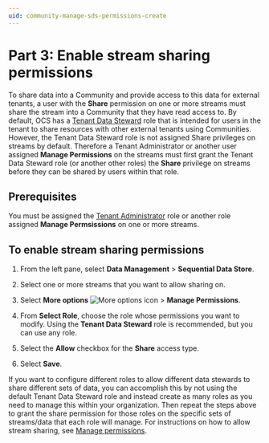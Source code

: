 ```yaml
---
uid: community-manage-sds-permissions-create
---
```


# Part 3: Enable stream sharing permissions

To share data into a Community and provide access to this data for external tenants, a user with the **Share** permission on one or more streams must share the stream into a Community that they have read access to. By default, OCS has a [Tenant Data Steward](xref:ccRoles#tenant-roles) role that is intended for users in the tenant to share resources with other external tenants using Communities. However, the Tenant Data Steward role is not assigned Share privileges on streams by default. Therefore a Tenant Administrator or another user assigned **Manage Permissions** on the streams must first grant the Tenant Data Steward role (or another other roles) the **Share** privilege on streams before they can be shared by users within that role. 

## Prerequisites

You must be assigned the [Tenant Administrator](xref:ccRoles#tenant-roles) role or another role assigned **Manage Permsissions** on one or more streams.

## To enable stream sharing permissions

1. From the left pane, select **Data Management** > **Sequential Data Store**.

1. Select one or more streams that you want to allow sharing on.

1. Select **More options** ![More options icon](../../../_icons/dots-vertical.svg) > **Manage Permissions**.

1. From **Select Role**, choose the role whose permissions you want to modify. Using the **Tenant Data Steward** role is recommended, but you can use any role.

1. Select the **Allow** checkbox for the **Share** access type.

1. Select **Save**.

If you want to configure different roles to allow different data stewards to share different sets of data, you can accomplish this by not using the default Tenant Data Steward role and instead create as many roles as you need to manage this within your organization. Then repeat the steps above to grant the share permission for those roles on the specific sets of streams/data that each role will manage. For instructions on how to allow stream sharing, see [Manage permissions](xref:manage-streams#manage-permissions).
